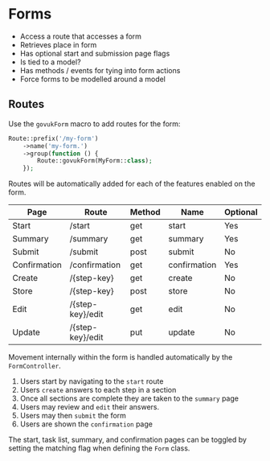 # Forms

* Access a route that accesses a form
* Retrieves place in form
* Has optional start and submission page flags
* Is tied to a model?
* Has methods / events for tying into form actions
* Force forms to be modelled around a model

## Routes

Use the `govukForm` macro to add routes for the form:

```php
Route::prefix('/my-form')
    ->name('my-form.')
    ->group(function () {
        Route::govukForm(MyForm::class);
    });
```

Routes will be automatically added for each of the features enabled on the form.

| Page         | Route            | Method | Name         | Optional |
| ------------ | ---------------- | ------ | ------------ | -------- |
| Start        | /start           | get    | start        | Yes      |
| Summary      | /summary         | get    | summary      | Yes      |
| Submit       | /submit          | post   | submit       | No       |
| Confirmation | /confirmation    | get    | confirmation | Yes      |
| Create       | /{step-key}      | get    | create       | No       |
| Store        | /{step-key}      | post   | store        | No       |
| Edit         | /{step-key}/edit | get    | edit         | No       |
| Update       | /{step-key}/edit | put    | update       | No       |

Movement internally within the form is handled automatically by the `FormController`.

1. Users start by navigating to the `start` route
3. Users `create` answers to each step in a section
4. Once all sections are complete they are taken to the `summary` page
5. Users may review and `edit` their answers.
6. Users may then `submit` the form
7. Users are shown the `confirmation` page

The start, task list, summary, and confirmation pages can be toggled by setting the matching flag when defining the `Form` class.
